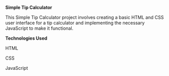 **Simple Tip Calculator**

This Simple Tip Calculator project involves creating a basic HTML and CSS user interface for a tip calculator and implementing the necessary JavaScript to make it functional.

**Technologies Used**

   HTML
 
   CSS
 
   JavaScript

